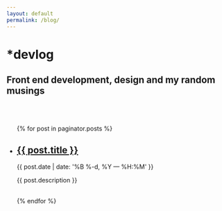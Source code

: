 ```yaml
---
layout: default
permalink: /blog/
---
```


<div class="header-bar">
  <h1>*devlog</h1>
  <h2>Front end development, design and my random musings</h2>
  <br/>
  <br/>
</div>


<ul class="post-list">
    {% for post in paginator.posts %}
      <li>
        <h2><a class="post-title" href="{{ post.url | prepend: site.baseurl }}">{{ post.title }}</a></h2>
        <p class="post-meta">{{ post.date | date: '%B %-d, %Y — %H:%M' }}</p>
        <p>{{ post.description }}</p>
        <br/>
      </li>
    {% endfor %}
</ul>
